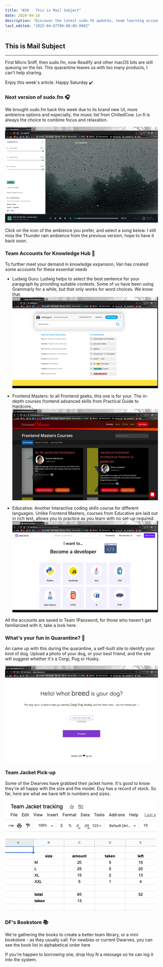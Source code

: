 ```yaml
---
title: "#20 - This is Mail Subject"
date: 2020-04-18
description: "Discover the latest sudo.fm updates, team learning accounts, a fun dog photo site, jacket pickups, and a growing team library in this week's quarantine roundup."
last_edited: "2025-04-07T00:00:00.000Z"
---
```


## This is Mail Subject

---

First Micro Sniff, then sudo.fm, now Readify and other macOS bits are still queuing on the list. This quarantine leaves us with too many products, I can't help sharing.

Enjoy this week's article. Happy Saturday ✔️

### Next version of sudo.fm 🎧

We brought sudo.fm back this week due to its brand new UI, more ambience options and especially, the music list from ChilledCow. Lo-fi is always the choice to combine focus and relaxation.

![](assets/notion-image-1744007154817-vlf9o.webp)

Click on the icon of the ambience you prefer, and select a song below. I still miss the Thunder rain ambience from the previous version, hope to have it back soon.

### Team Accounts for Knowledge Hub 👥

To further meet your demand in knowledge expansion, Van has created some accounts for these essential needs

- Ludwig Guru: Ludwig helps to select the best sentence for your paragraph by providing suitable contexts. Some of us have been using Grammarly for a while, but that only works for word choices. We know that.
  ![](assets/notion-image-1744007155490-8wnuk.webp)

- Frontend Masters: to all Frontend geeks, this one is for your. The in-depth courses frontend advanced skills from Practical Guide to Hardcore.,
  ![](assets/notion-image-1744007155645-pw7ki.webp)

- Educative: Another Interactive coding skills course for different languages. Unlike Frontend Masters, courses from Educative are laid out in rich text, allows you to practice as you learn with no set-up required.
  ![](assets/notion-image-1744007155825-is16k.webp)

All the accounts are saved in Team 1Password, for those who haven't get familiarized with it, take a look here.

### What's your fun in Quarantine? 🐶

An came up with this during the quarantine, a self-built site to identify your kind of dog. Upload a photo of your dog, or your best friend, and the site will suggest whether it's a Corgi, Pug or Husky.

![](assets/notion-image-1744007155999-q1vf7.webp)

### Team Jacket Pick-up

Some of the Dwarves have grabbed their jacket home. It's good to know they're all happy with the size and the model. Duy has a record of stock. So far, here are what we have left in numbers and sizes.

![](assets/notion-image-1744007156154-62i2l.webp)

### DF's Bookstore 📚

We're gathering the books to create a better team library, or a mini bookstore - as they usually call. For newbies or current Dwarves, you can see the book list in alphabetical order here

If you're happen to borrowing one, drop Huy N a message so he can log it into the system.
